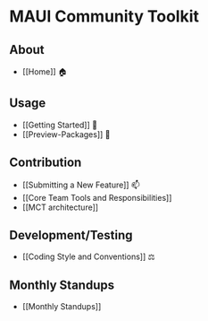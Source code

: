 # MAUI Community Toolkit

## About
* [[Home]] 🏠 

## Usage
* [[Getting Started]] 🙌
* [[Preview-Packages]] 🌙

## Contribution
* [[Submitting a New Feature]] 📫
* [[Core Team Tools and Responsibilities]]
* [[MCT architecture]]

## Development/Testing
* [[Coding Style and Conventions]] ⚖

## Monthly Standups
* [[Monthly Standups]]